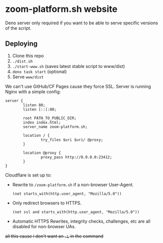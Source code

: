# zoom-platform.sh website
Deno server only required if you want to be able to serve specific versions of the script.

## Deploying
1. Clone this repo
2. `./dist.sh`
3. `./start-www.sh` (saves latest stable script to www/dist)
4. `deno task start` (optional)
5. Serve `www/dist`

We can't use GitHub/CF Pages cause they force SSL. Server is running Nginx with a simple config:
```nginx
server {
        listen 80;
        listen [::]:80;

        root PATH_TO_PUBLIC_DIR;
        index index.html;
        server_name zoom-platform.sh;

        location / {
                try_files $uri $uri/ @proxy;
        }

        location @proxy {
                proxy_pass http://0.0.0.0:23412;
        }
}
```

Cloudflare is set up to:
- Rewrite to `/zoom-platform.sh` if a non-browser User-Agent.
  ```
  (not starts_with(http.user_agent, "Mozilla/5.0"))
  ```
- Only redirect browsers to HTTPS.
  ```
  (not ssl and starts_with(http.user_agent, "Mozilla/5.0"))
  ```
- Automatic HTTPS Rewrites, integrity checks, challenges, etc are all disabled for non-browser UAs.

~~all this cause i don't want an `-L` in the command~~